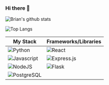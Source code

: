 ### Hi there 👋

<!--
**brian-trann/brian-trann** is a ✨ _special_ ✨ repository because its `README.md` (this file) appears on your GitHub profile.

Here are some ideas to get you started:

- 🔭 I’m currently working on ...
- 🌱 I’m currently learning ...
- 👯 I’m looking to collaborate on ...
- 🤔 I’m looking for help with ...
- 💬 Ask me about ...
- 📫 How to reach me: ...
- 😄 Pronouns: ...
- ⚡ Fun fact: ...
-->
![Brian's github stats](https://github-readme-stats.vercel.app/api?username=brian-trann&show_icons=true&hide=stars,prs,contribs,issues)

![Top Langs](https://github-readme-stats.vercel.app/api/top-langs/?username=brian-trann&layout=compact)

| My Stack | Frameworks/Libraries |
|-|-|
| <img alt="Python" src="https://img.shields.io/badge/-Python-white?style=flat-square&logo=Python" /> | <img alt="React" src="https://img.shields.io/badge/-React-white?style=flat-square&logo=react" /> |
| <img alt="Javascript" src="https://img.shields.io/badge/-JavaScript-white?style=flat-square&logo=javascript" /> | <img alt="Express.js" src="https://img.shields.io/badge/express.js-%23404d59.svg?&style=flat-square"/> |
| <img alt="NodeJS" src="https://img.shields.io/badge/node.js-%2343853D.svg?&style=flat-square&logo=node.js&logoColor=white"/> | <img alt="Flask" src="https://img.shields.io/badge/flask-%23000.svg?&style=flat-square&logo=flask&logoColor=white"/> |
| <img alt="PostgreSQL" src="https://img.shields.io/badge/-PostgreSQL-blue?style=flat-square&logo=postgresql" /> |  |
